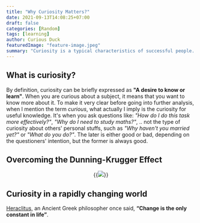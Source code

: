 ```yaml
---
title: "Why Curiosity Matters?"
date: 2021-09-13T14:08:25+07:00
draft: false
categories: [Random]
tags: [learning]
author: Curious Duck
featuredImage: "feature-image.jpeg"
summary: "Curiosity is a typical characteristics of successful people. Without being curious, we won't question, no answer is found, and we learn nothing. Let's discuss the utmost importance of it"
---
```


<!-- Outline:

- Statement: What is curiosity?, distinguish between being curious with knowledge and personal stuffs
- The important of curiosity in learning and an illustration with DKE
- Curiosity in a rapidly changing world -->

## What is curiosity?

By definition, curiosity can be briefly expressed as **"A desire to know or learn"**. When you are curious about a subject, it means that you want to know more about it. To make it very clear before going into further analysis, when I mention the term _curious_, what actually I imply is the curiosity for useful knowledge. It's when you ask questions like: _"How do I do this task more effectively?"_, _"Why do I need to study maths?"_, .. not the type of curiosity about others' personal stuffs, such as _"Why haven't you married yet?"_ or _"What do you do?"_. The later is either good or bad, depending on the questioners' intention, but the former is always good.

## Overcoming the Dunning-Krugger Effect



<center> {{<image src="DKE-large.png" src_s="DKE-small.png" caption="The Dunning-Krugger wiggle">}} </center>

## Curiosity in a rapidly changing world
<a href="https://en.wikipedia.org/wiki/Heraclitus">Heraclitus</a>, an Ancient Greek philosopher once said, **“Change is the only constant in life”**.
